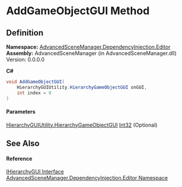 # AddGameObjectGUI Method

## Definition

**Namespace:** [AdvancedSceneManager.DependencyInjection.Editor](N_AdvancedSceneManager_DependencyInjection_Editor.md)\
**Assembly:** AdvancedSceneManager (in AdvancedSceneManager.dll) Version: 0.0.0.0

**C#**

```c#
void AddGameObjectGUI(
	HierarchyGUIUtility.HierarchyGameObjectGUI onGUI,
	int index = 0
)
```

#### Parameters

&#x20; [HierarchyGUIUtility.HierarchyGameObjectGUI](T_AdvancedSceneManager_Editor_Utility_HierarchyGUIUtility_HierarchyGameObjectGUI.md)   [Int32](https://learn.microsoft.com/dotnet/api/system.int32)  (Optional)&#x20;

## See Also

#### Reference

[IHierarchyGUI Interface](T_AdvancedSceneManager_DependencyInjection_Editor_IHierarchyGUI.md)\
[AdvancedSceneManager.DependencyInjection.Editor Namespace](N_AdvancedSceneManager_DependencyInjection_Editor.md)
